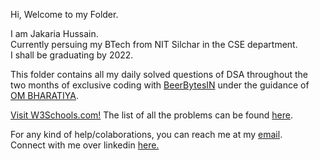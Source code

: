 Hi, Welcome to my Folder.

I am Jakaria Hussain.</br>
Currently persuing my BTech from NIT Silchar in the CSE department.</br>
I shall be graduating by 2022.

This folder contains all my daily solved questions of DSA throughout the </br>
two months of exclusive coding with <a href="https://github.com/BeerBytesIN">BeerBytesIN</a> 
under the guidance of <a href="https://github.com/ombharatiya">OM BHARATIYA</a>.

<a href="https://www.w3schools.com" target="_blank">Visit W3Schools.com!</a>
The list of all the problems can be found <a href="https://bit.ly/32oOLIl" target="_blank">here</a>.

For any kind of help/colaborations, you can reach me at my <a href = "mailto: jakariahussain9001@gmail.com">email</a>. </br>
Connect with me over linkedin <a href="https://www.linkedin.com/in/hussain-9001/">here.</a>

